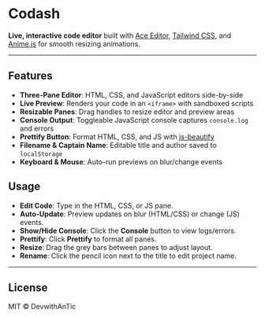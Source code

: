 # Codash

**Live, interactive code editor** built with [Ace Editor](https://ace.c9.io/), [Tailwind CSS](https://tailwindcss.com/), and [Anime.js](https://animejs.com/) for smooth resizing animations.

---

## Features

* **Three-Pane Editor**: HTML, CSS, and JavaScript editors side-by-side
* **Live Preview**: Renders your code in an `<iframe>` with sandboxed scripts
* **Resizable Panes**: Drag handles to resize editor and preview areas
* **Console Output**: Toggleable JavaScript console captures `console.log` and errors
* **Prettify Button**: Format HTML, CSS, and JS with [js-beautify](https://github.com/beautify-web/js-beautify)
* **Filename & Captain Name**: Editable title and author saved to `localStorage`
* **Keyboard & Mouse**: Auto-run previews on blur/change events

## Usage

* **Edit Code**: Type in the HTML, CSS, or JS pane.
* **Auto-Update**: Preview updates on blur (HTML/CSS) or change (JS) events.
* **Show/Hide Console**: Click the **Console** button to view logs/errors.
* **Prettify**: Click **Prettify** to format all panes.
* **Resize**: Drag the grey bars between panes to adjust layout.
* **Rename**: Click the pencil icon next to the title to edit project name.
---

## License

MIT © DevwithAnTic
